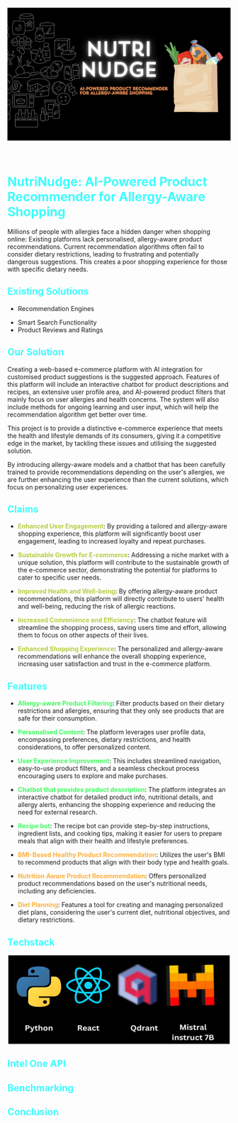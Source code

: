 <br>
<center><img src = "./poster 1.jpg" alt = "poster1" style = "width: 600px; height: 300px;"></center>
<br>
<br>
<style>
    h1, h2, h3, h4, h5, h6 {
        color: #00ff2a; /* Bright green for headings */
    }
    .techstack {
        background-color: #F8F9FA; /* Light grey background for tech stack */
        padding: 10px;
        border-radius: 5px;
    }
    .features li:nth-child(-n+5) {
        color: #6C757D; /* Light grey for first five features */
    }
    .features li:last-child {
        color: #DC3545; /* Red for the last feature */
    }
    .features li strong {
        color: #28A745; /* Green for bold text in features */
    }
</style>

# <span style="color: #3ffdfd; font-weight: bold;">NutriNudge: AI-Powered Product Recommender for Allergy-Aware Shopping</span>

Millions of people with allergies face a hidden danger when shopping online: Existing platforms lack personalised, allergy-aware product recommendations. Current recommendation algorithms often fail to consider dietary restrictions, leading to frustrating and potentially dangerous suggestions. This creates a poor shopping experience for those with specific dietary needs.

## <span style="color: #3ffdfd">Existing Solutions</span>

- Recommendation Engines
<!-- - Virtual Styling Assistants -->
- Smart Search Functionality
- Product Reviews and Ratings

## <span style="color: #3ffdfd">Our Solution</span>

Creating a web-based e-commerce platform with AI integration for customised product suggestions is the suggested approach. Features of this platform will include an interactive chatbot for product descriptions and recipes, an extensive user profile area, and AI-powered product filters that mainly focus on user allergies and health concerns. The system will also include methods for ongoing learning and user input, which will help the recommendation algorithm get better over time.

This project is to provide a distinctive e-commerce experience that meets the health and lifestyle demands of its consumers, giving it a competitive edge in the market, by tackling these issues and utilising the suggested solution.

By introducing allergy-aware models and a chatbot that has been carefully trained to provide recommendations depending on the user's allergies, we are further enhancing the user experience than the current solutions, which focus on personalizing user experiences.

## <span style="color: #3ffdfd">Claims</span>

- **<span style = "color: #b7cc43">Enhanced User Engagement**: By providing a tailored and allergy-aware shopping experience, this platform will significantly boost user engagement, leading to increased loyalty and repeat purchases.

- **<span style = "color: #b7cc43">Sustainable Growth for E-commerce**: Addressing a niche market with a unique solution, this platform will contribute to the sustainable growth of the e-commerce sector, demonstrating the potential for platforms to cater to specific user needs.

- **<span style = "color: #b7cc43">Improved Health and Well-being**: By offering allergy-aware product recommendations, this platform will directly contribute to users' health and well-being, reducing the risk of allergic reactions.

- **<span style = "color: #b7cc43">Increased Convenience and Efficiency**: The chatbot feature will streamline the shopping process, saving users time and effort, allowing them to focus on other aspects of their lives.

- **<span style = "color: #b7cc43">Enhanced Shopping Experience**: The personalized and allergy-aware recommendations will enhance the overall shopping experience, increasing user satisfaction and trust in the e-commerce platform.

## <span style="color: #3ffdfd">Features</span>

- **<span style = "color: #3ffd5f">Allergy-aware Product Filtering</span>**: Filter products based on their dietary restrictions and allergies, ensuring that they only see products that are safe for their consumption.

- **<span style = "color: #3ffd5f">Personalised Content<span>**: The platform leverages user profile data, encompassing preferences, dietary restrictions, and health considerations, to offer personalized content.

- **<span style = "color: #3ffd5f">User Experience Improvement</span>**: This includes streamlined navigation, easy-to-use product filters, and a seamless checkout process encouraging users to explore and make purchases.

- **<span style = "color: #3ffd5f">Chatbot that provides product description</span>**: The platform integrates an interactive chatbot for detailed product info, nutritional details, and allergy alerts, enhancing the shopping experience and reducing the need for external research.

- **<span style = "color: #3ffd5f">Recipe bot</span>**: The recipe bot can provide step-by-step instructions, ingredient lists, and cooking tips, making it easier for users to prepare meals that align with their health and lifestyle preferences.

- **<span style = "color: #fdb13f">BMI-Based Healthy Product Recommendation</span>**: Utilizes the user's BMI to recommend products that align with their body type and health goals.

- **<span style = "color: #fdb13f">Nutrition Aware Product Recommendation</span>**: Offers personalized product recommendations based on the user's nutritional needs, including any deficiencies.

- **<span style = "color: #fdb13f">Diet Planning</span>**: Features a tool for creating and managing personalized diet plans, considering the user's current diet, nutritional objectives, and dietary restrictions.

## <span style="color: #3ffdfd">Techstack</span>

<center><img src = "./poster 2.jpg" alt = "poster1" style = "width: 500px; height: 200px;"></center>

## <span style="color: #3ffdfd">Intel One API</span>

## <span style="color: #3ffdfd">Benchmarking</span>

## <span style="color: #3ffdfd">Conclusion</span>
